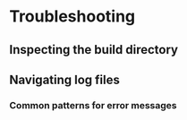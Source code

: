 # Troubleshooting

## Inspecting the build directory

## Navigating log files

### Common patterns for error messages
